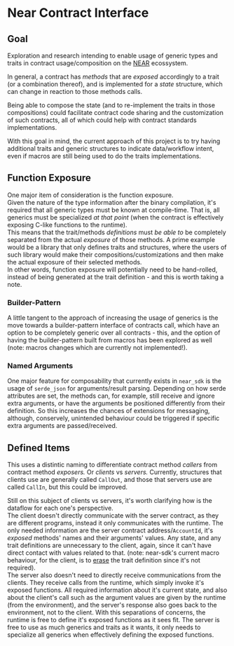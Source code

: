 # Near Contract Interface

## Goal

Exploration and research intending to enable usage of generic types and traits in contract usage/composition on the [NEAR](https://near.org/) ecossystem. 

In general, a contract has _methods_ that are _exposed_ accordingly to a trait (or a combination thereof), and is implemented for a _state_ structure, which can change in reaction to those methods calls.

Being able to compose the state (and to re-implement the traits in those compositions) could facilitate contract code sharing and the customization of such contracts, all of which could help with contract standards implementations.

With this goal in mind, the current approach of this project is to try having additional traits and generic structures to indicate data/workflow intent, even if macros are still being used to do the traits implementations.

## Function Exposure

One major item of consideration is the function exposure.  
Given the nature of the type information after the binary compilation, it's required that all generic types must be known at compile-time. That is, all generics must be specialized _at that point_ (when the contract is effectively exposing C-like functions to the runtime).  
This means that the trait/methods _definitions_ must _be able to_ be completely separated from the actual _exposure_ of those methods. A prime example would be a library that only defines traits and structures, where the users of such library would make their compositions/customizations and then make the actual exposure of their selected methods.  
In other words, function exposure will potentially need to be hand-rolled, instead of being generated at the trait definition - and this is worth taking a note.

### Builder-Pattern

A little tangent to the approach of increasing the usage of generics is the move towards a builder-pattern interface of contracts call, which have an option to be completely generic over all contracts - this, and the option of having the builder-pattern built from macros has been explored as well (note: macros changes which are currently not implemented!).

### Named Arguments

One major feature for composability that currently exists in `near_sdk` is the usage of `serde_json` for arguments/result parsing. Depending on how serde attributes are set, the methods can, for example, still receive and ignore extra arguments, or have the arguments be positioned differently from their definition. So this increases the chances of extensions for messaging, although, conservely, unintended behaviour could be triggered if specific extra arguments are passed/received.

## Defined Items

This uses a distintic naming to differentiate contract method _callers_ from contract method _exposers._ Or _clients_ vs _servers._ Currently, structures that clients use are generally called `CallOut`, and those that servers use are called `CallIn`, but this could be improved.

Still on this subject of clients vs servers, it's worth clarifying how is the dataflow for each one's perspective.  
The client doesn't directly communicate with the server contract, as they are different programs, instead it only communicates with the runtime. The only needed information are the server contract address/`AccountId`, it's _exposed_ methods' names and their arguments' values. Any state, and any trait definitions are unnecessary to the client, again, since it can't have direct contact with values related to that. (note: near-sdk's current macro behaviour, for the client, is to [erase](https://github.com/near/near-sdk-rs/issues/287) the trait definition since it's not required).  
The server also doesn't need to directly receive communications from the clients. They receive calls from the runtime, which simply invoke it's exposed functions. All required information about it's current state, and also about the client's call such as the argument values are given by the runtime (from the environment), and the server's response also goes back to the environment, not to the client. With this separations of concerns, the runtime is free to define it's exposed functions as it sees fit. The server is free to use as much generics and traits as it wants, it only needs to specialize all generics when effectively defining the exposed functions.


